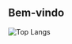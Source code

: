## Bem-vindo

![Top Langs](https://github-readme-stats.vercel.app/api/top-langs/?username=jef-nunes&layout=compact&stats_format=bytes)
